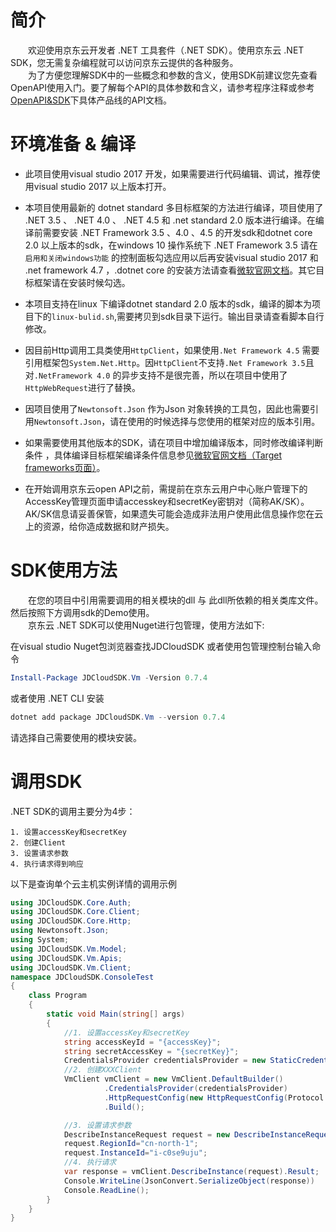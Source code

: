 
# 简介

&emsp;&emsp;欢迎使用京东云开发者 .NET 工具套件（.NET SDK）。使用京东云 .NET SDK，您无需复杂编程就可以访问京东云提供的各种服务。    
&emsp;&emsp;为了方便您理解SDK中的一些概念和参数的含义，使用SDK前建议您先查看OpenAPI使用入门。要了解每个API的具体参数和含义，请参考程序注释或参考[OpenAPI&SDK](https://www.jdcloud.com/help/faq?act=3)下具体产品线的API文档。

# 环境准备 & 编译

* 此项目使用visual studio 2017 开发，如果需要进行代码编辑、调试，推荐使用visual studio 2017 以上版本打开。

* 本项目使用最新的 dotnet standard 多目标框架的方法进行编译，项目使用了 .NET 3.5 、 .NET 4.0 、 .NET 4.5 和 .net standard 2.0 版本进行编译。在编译前需要安装 .NET Framework 3.5 、4.0 、4.5 的开发sdk和dotnet core 2.0 以上版本的sdk，在windows 10 操作系统下 .NET Framework 3.5 请在 `启用和关闭windows功能` 的控制面板勾选应用以后再安装visual studio 2017 和 .net framework 4.7 ，.dotnet core 的安装方法请查看[微软官网文档](https://www.microsoft.com/net/learn/get-started/windows)。其它目标框架请在安装时候勾选。

* 本项目支持在linux 下编译dotnet standard 2.0 版本的sdk，编译的脚本为项目下的`linux-bulid.sh`,需要拷贝到sdk目录下运行。输出目录请查看脚本自行修改。

* 因目前Http调用工具类使用`HttpClient`，如果使用`.Net Framework 4.5` 需要引用框架包`System.Net.Http`。因`HttpClient`不支持`.Net Framework 3.5`且对`.NetFramework 4.0` 的异步支持不是很完善，所以在项目中使用了`HttpWebRequest`进行了替换。

* 因项目使用了`Newtonsoft.Json` 作为Json 对象转换的工具包，因此也需要引用`Newtonsoft.Json`，请在使用的时候选择与您使用的框架对应的版本引用。

* 如果需要使用其他版本的SDK，请在项目中增加编译版本，同时修改编译判断条件 ，具体编译目标框架编译条件信息参见[微软官网文档（Target frameworks页面）](https://docs.microsoft.com/en-us/dotnet/standard/frameworks)。

* 在开始调用京东云open API之前，需提前在京东云用户中心账户管理下的AccessKey管理页面申请accesskey和secretKey密钥对（简称AK/SK）。AK/SK信息请妥善保管，如果遗失可能会造成非法用户使用此信息操作您在云上的资源，给你造成数据和财产损失。

# SDK使用方法

&emsp;&emsp;在您的项目中引用需要调用的相关模块的dll 与 此dll所依赖的相关类库文件。然后按照下方调用sdk的Demo使用。    
&emsp;&emsp;京东云 .NET SDK可以使用Nuget进行包管理，使用方法如下:

在visual studio Nuget包浏览器查找JDCloudSDK 或者使用包管理控制台输入命令

```powershell
Install-Package JDCloudSDK.Vm -Version 0.7.4
```

或者使用 .NET CLI 安装

```powershell
dotnet add package JDCloudSDK.Vm --version 0.7.4
```

请选择自己需要使用的模块安装。

# 调用SDK

.NET SDK的调用主要分为4步：

    1. 设置accessKey和secretKey
    2. 创建Client
    3. 设置请求参数
    4. 执行请求得到响应
以下是查询单个云主机实例详情的调用示例

```csharp
using JDCloudSDK.Core.Auth;
using JDCloudSDK.Core.Client;
using JDCloudSDK.Core.Http;
using Newtonsoft.Json;
using System;
using JDCloudSDK.Vm.Model;
using JDCloudSDK.Vm.Apis;
using JDCloudSDK.Vm.Client;
namespace JDCloudSDK.ConsoleTest
{
    class Program
    {
        static void Main(string[] args)
        {
            //1. 设置accessKey和secretKey
            string accessKeyId = "{accessKey}";
            string secretAccessKey = "{secretKey}";
            CredentialsProvider credentialsProvider = new StaticCredentialsProvider(accessKeyId, secretAccessKey);
            //2. 创建XXXClient
            VmClient vmClient = new VmClient.DefaultBuilder()
                     .CredentialsProvider(credentialsProvider)
                     .HttpRequestConfig(new HttpRequestConfig(Protocol.HTTP,10))
                     .Build();

            //3. 设置请求参数
            DescribeInstanceRequest request = new DescribeInstanceRequest();
            request.RegionId="cn-north-1";
            request.InstanceId="i-c0se9uju";
            //4. 执行请求
            var response = vmClient.DescribeInstance(request).Result;
            Console.WriteLine(JsonConvert.SerializeObject(response))
            Console.ReadLine();
        }
    }
}
```
